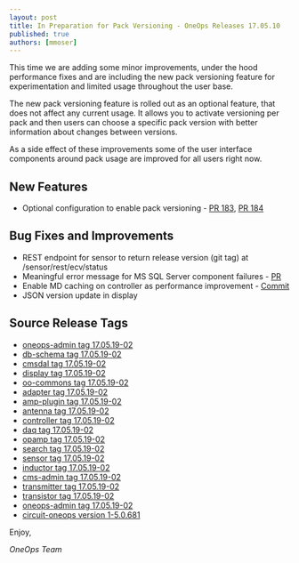 ```yaml
---
layout: post
title: In Preparation for Pack Versioning - OneOps Releases 17.05.10
published: true
authors: [mmoser]
---
```


This time we are adding some minor improvements, under the hood performance fixes
and are including the new pack versioning feature for experimentation and limited
usage throughout the user base.

<!--more-->

The new pack versioning feature is rolled out as an optional feature, that does
not affect any current usage. It allows you to activate versioning per pack
and then users can choose a specific pack version with better information about
changes between versions.

As a side effect of these improvements some of the user interface components
around pack usage are improved for all users right now.

## New Features

- Optional configuration to enable pack versioning - [PR 183](https://github.com/oneops/display/pull/183), [PR 184](https://github.com/oneops/display/pull/184)

## Bug Fixes and Improvements

* REST endpoint for sensor to return release version (git tag) at
  /sensor/rest/ecv/status
* Meaningful error message for MS SQL Server component failures - [PR](https://github.com/oneops/circuit-oneops-1/pull/849)
* Enable MD caching on controller as performance improvement - [Commit](https://github.com/oneops/opamp/commit/53d9b21895930dc9978bdff137a3e0449b615058)
* JSON version update in display


## Source Release Tags

- [oneops-admin tag 17.05.19-02](https://github.com/oneops/oneops-admin/tree/17.05.19-02)
- [db-schema tag 17.05.19-02](https://github.com/oneops/db-schema/tree/17.05.19-02)
- [cmsdal tag 17.05.19-02](https://github.com/oneops/cmsdal/tree/17.05.19-02)
- [display tag 17.05.19-02](https://github.com/oneops/display/tree/17.05.19-02)
- [oo-commons tag 17.05.19-02](https://github.com/oneops/oo-commons/tree/17.05.19-02)
- [adapter tag 17.05.19-02](https://github.com/oneops/adapter/tree/17.05.19-02)
- [amp-plugin tag 17.05.19-02](https://github.com/oneops/amq-plugin/tree/17.05.19-02)
- [antenna tag 17.05.19-02](https://github.com/oneops/antenna/tree/17.05.19-02)
- [controller tag 17.05.19-02](https://github.com/oneops/controller/tree/17.05.19-02)
- [daq tag 17.05.19-02](https://github.com/oneops/daq/tree/17.05.19-02)
- [opamp tag 17.05.19-02](https://github.com/oneops/opamp/tree/17.05.19-02)
- [search tag 17.05.19-02](https://github.com/oneops/search/tree/17.05.19-02)
- [sensor tag 17.05.19-02](https://github.com/oneops/sensor/tree/17.05.19-02)
- [inductor tag 17.05.19-02](https://github.com/oneops/inductor/tree/17.05.19-02)
- [cms-admin tag 17.05.19-02](https://github.com/oneops/cms-admin/tree/17.05.19-02)
- [transmitter tag 17.05.19-02](https://github.com/oneops/transmitter/tree/17.05.19-02)
- [transistor tag 17.05.19-02](https://github.com/oneops/transistor/tree/17.05.19-02)
- [oneops-admin tag 17.05.19-02](https://github.com/oneops/oneops-admin/tree/17.05.19-02)
- [circuit-oneops version 1-5.0.681](https://github.com/oneops/circuit-oneops-1/releases/tag/circuit-oneops-1-5.0.681)

Enjoy,

_OneOps Team_
